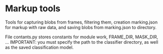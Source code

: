 # Markup tools

Tools for capturing blobs from frames, filtering them, creation marking.json for markup with raw data, and saving blobs from marking.json to directory.

File contants.py stores constants for module work, FRAME_DIR, MASK_DIR, ...
IMPORTANT: you must specify the path to the classifier directory, as well as the saved classification model.